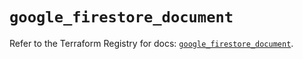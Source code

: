 # `google_firestore_document`

Refer to the Terraform Registry for docs: [`google_firestore_document`](https://registry.terraform.io/providers/hashicorp/google-beta/6.49.1/docs/resources/google_firestore_document).
